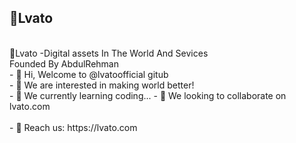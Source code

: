<h2>💎Lvato</h2></br>
💎Lvato -Digital assets In The World And Sevices</br>
Founded By AbdulRehman</br>
- 👋 Hi, Welcome to @lvatoofficial gitub</br>
- 👀 We are interested in making world better!</br>
- 🌱 We currently learning coding...
- 💞️ We looking to collaborate on lvato.com</br></br>
- 💎 Reach us:  https://lvato.com</br>

<!---
lvatoofficial/lvatoofficial is a ✨ special ✨ repository because its `README.md` (this file) appears on your GitHub profile.
You can click the Preview link to take a look at your changes.
--->
